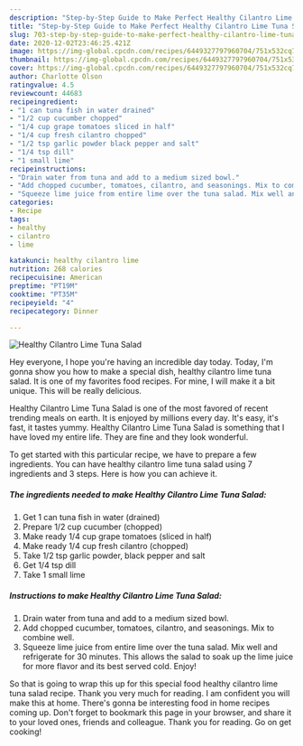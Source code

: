 ```yaml
---
description: "Step-by-Step Guide to Make Perfect Healthy Cilantro Lime Tuna Salad"
title: "Step-by-Step Guide to Make Perfect Healthy Cilantro Lime Tuna Salad"
slug: 703-step-by-step-guide-to-make-perfect-healthy-cilantro-lime-tuna-salad
date: 2020-12-02T23:46:25.421Z
image: https://img-global.cpcdn.com/recipes/6449327797960704/751x532cq70/healthy-cilantro-lime-tuna-salad-recipe-main-photo.jpg
thumbnail: https://img-global.cpcdn.com/recipes/6449327797960704/751x532cq70/healthy-cilantro-lime-tuna-salad-recipe-main-photo.jpg
cover: https://img-global.cpcdn.com/recipes/6449327797960704/751x532cq70/healthy-cilantro-lime-tuna-salad-recipe-main-photo.jpg
author: Charlotte Olson
ratingvalue: 4.5
reviewcount: 44683
recipeingredient:
- "1 can tuna fish in water drained"
- "1/2 cup cucumber chopped"
- "1/4 cup grape tomatoes sliced in half"
- "1/4 cup fresh cilantro chopped"
- "1/2 tsp garlic powder black pepper and salt"
- "1/4 tsp dill"
- "1 small lime"
recipeinstructions:
- "Drain water from tuna and add to a medium sized bowl."
- "Add chopped cucumber, tomatoes, cilantro, and seasonings. Mix to combine well."
- "Squeeze lime juice from entire lime over the tuna salad. Mix well and refrigerate for 30 minutes. This allows the salad to soak up the lime juice for more flavor and its best served cold. Enjoy!"
categories:
- Recipe
tags:
- healthy
- cilantro
- lime

katakunci: healthy cilantro lime 
nutrition: 268 calories
recipecuisine: American
preptime: "PT19M"
cooktime: "PT35M"
recipeyield: "4"
recipecategory: Dinner

---
```



![Healthy Cilantro Lime Tuna Salad](https://img-global.cpcdn.com/recipes/6449327797960704/751x532cq70/healthy-cilantro-lime-tuna-salad-recipe-main-photo.jpg)

Hey everyone, I hope you're having an incredible day today. Today, I'm gonna show you how to make a special dish, healthy cilantro lime tuna salad. It is one of my favorites food recipes. For mine, I will make it a bit unique. This will be really delicious.

Healthy Cilantro Lime Tuna Salad is one of the most favored of recent trending meals on earth. It is enjoyed by millions every day. It's easy, it's fast, it tastes yummy. Healthy Cilantro Lime Tuna Salad is something that I have loved my entire life. They are fine and they look wonderful.




To get started with this particular recipe, we have to prepare a few ingredients. You can have healthy cilantro lime tuna salad using 7 ingredients and 3 steps. Here is how you can achieve it.

<!--inarticleads1-->

##### The ingredients needed to make Healthy Cilantro Lime Tuna Salad:

1. Get 1 can tuna fish in water (drained)
1. Prepare 1/2 cup cucumber (chopped)
1. Make ready 1/4 cup grape tomatoes (sliced in half)
1. Make ready 1/4 cup fresh cilantro (chopped)
1. Take 1/2 tsp garlic powder, black pepper and salt
1. Get 1/4 tsp dill
1. Take 1 small lime




<!--inarticleads2-->

##### Instructions to make Healthy Cilantro Lime Tuna Salad:

1. Drain water from tuna and add to a medium sized bowl.
1. Add chopped cucumber, tomatoes, cilantro, and seasonings. Mix to combine well.
1. Squeeze lime juice from entire lime over the tuna salad. Mix well and refrigerate for 30 minutes. This allows the salad to soak up the lime juice for more flavor and its best served cold. Enjoy!




So that is going to wrap this up for this special food healthy cilantro lime tuna salad recipe. Thank you very much for reading. I am confident you will make this at home. There's gonna be interesting food in home recipes coming up. Don't forget to bookmark this page in your browser, and share it to your loved ones, friends and colleague. Thank you for reading. Go on get cooking!
